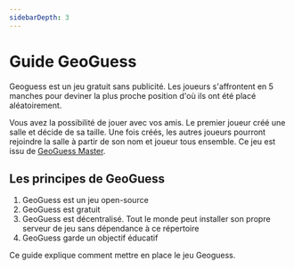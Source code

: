 ```yaml
---
sidebarDepth: 3
---
```

# Guide GeoGuess
Geoguess est un jeu gratuit sans publicité. Les joueurs s'affrontent en 5 manches pour deviner la plus proche position d'où ils ont été placé aléatoirement.


Vous avez la possibilité de jouer avec vos amis. Le premier joueur créé une salle et décide de sa taille. Une fois créés, les autres joueurs pourront rejoindre la salle à partir de son nom et joueur tous ensemble.
Ce jeu est issu de [GeoGuess Master](https://geoguessmaster.com/).

## Les principes de GeoGuess
1. GeoGuess est un jeu open-source
2. GeoGuess est gratuit
3. GeoGuess est décentralisé. Tout le monde peut installer son propre serveur de jeu sans dépendance à ce répertoire
4. GeoGuess garde un objectif éducatif



Ce guide explique comment mettre en place le jeu Geoguess. 
